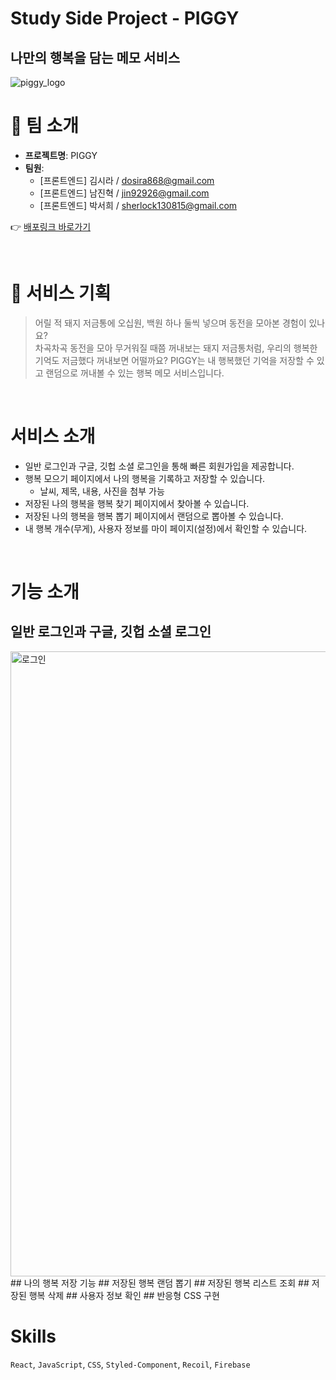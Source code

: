 # Study Side Project - PIGGY
## 나만의 행복을 담는 메모 서비스
![piggy_logo](https://user-images.githubusercontent.com/50124980/198590144-2f8895a3-0ba6-4b9c-89a9-a9b1df3e838b.png)

# 📝 팀 소개
- **프로젝트명**: PIGGY
- **팀원**:
  - [프론트엔드] 김시라 / dosira868@gmail.com
  - [프론트엔드] 남진혁 / jin92926@gmail.com
  - [프론트엔드] 박서희 / sherlock130815@gmail.com
  
👉 [배포링크 바로가기](https://www.piggybank.tk/)

<br>

# 🐷 서비스 기획
> 어릴 적 돼지 저금통에 오십원, 백원 하나 둘씩 넣으며 동전을 모아본 경험이 있나요? <br/>
차곡차곡 동전을 모아 무거워질 때쯤 꺼내보는 돼지 저금통처럼, 우리의 행복한 기억도 저금했다 꺼내보면 어떨까요?
PIGGY는 내 행복했던 기억을 저장할 수 있고 랜덤으로 꺼내볼 수 있는 행복 메모 서비스입니다.

<br>

# 서비스 소개
- 일반 로그인과 구글, 깃헙 소셜 로그인을 통해 빠른 회원가입을 제공합니다.
- 행복 모으기 페이지에서 나의 행복을 기록하고 저장할 수 있습니다.
  - 날씨, 제목, 내용, 사진을 첨부 가능
- 저장된 나의 행복을 행복 찾기 페이지에서 찾아볼 수 있습니다.
- 저장된 나의 행복을 행복 뽑기 페이지에서 랜덤으로 뽑아볼 수 있습니다.
- 내 행복 개수(무게), 사용자 정보를 마이 페이지(설정)에서 확인할 수 있습니다.

<br>

# 기능 소개
## 일반 로그인과 구글, 깃헙 소셜 로그인
<img width="1000" alt="로그인" src="https://user-images.githubusercontent.com/99721472/201576819-7805c481-e9f1-4ff6-9d3c-cc326ff8d8ed.gif" />
## 나의 행복 저장 기능
## 저장된 행복 랜덤 뽑기
## 저장된 행복 리스트 조회
## 저장된 행복 삭제
## 사용자 정보 확인
## 반응형 CSS 구현

<br>

# Skills
`React`, `JavaScript`, `CSS`, `Styled-Component`, `Recoil`, `Firebase`



